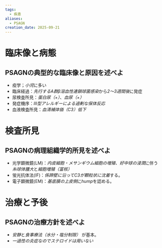```yaml
---
tags:
  - 疾患
aliases:
  - PSAGN
creation_date: 2025-09-21
---
```

# 臨床像と病態
## PSAGNの典型的な臨床像と原因を述べよ
- 疫学；*小児*に多い
- 臨床経過：*先行するA群β溶血性連鎖球菌感染*から*2〜3週間後*に発症
- 尿検査所見：*蛋白尿（+）*、*血尿（+）*
- 発症機序：*III型アレルギーによる過剰な保体反応*
- 血液検査所見：*血清補体価（C3）低下*

# 検査所見
## PSAGNの病理組織学的所見を述べよ
- 光学顕微鏡(LM)：*内皮細胞・メサンギウム細胞の増殖、好中球の浸潤*に伴う*糸球体腫大*と*細胞増殖（富核）*
- 蛍光抗体法(IF)：*係蹄壁に沿ってC3が顆粒状に沈着*する。
- 電子顕微鏡(EM)：*基底膜の上皮側*に*hump*を認める。

# 治療と予後
## PSAGNの治療方針を述べよ
- *安静*と*食事療法（水分・塩分制限）* が基本。
- *一過性の炎症なのでステロイドは用いない*